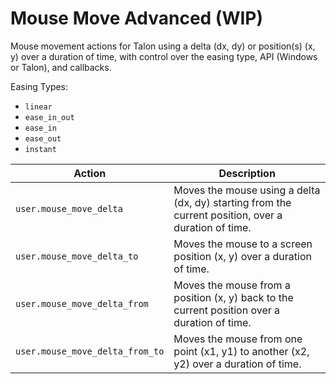 # Mouse Move Advanced (WIP)

Mouse movement actions for Talon using a delta (dx, dy) or position(s) (x, y) over a duration of time, with control over the easing type, API (Windows or Talon), and callbacks.

Easing Types:
- `linear`
- `ease_in_out`
- `ease_in`
- `ease_out`
- `instant`

| **Action** | **Description** |
|------------|-----------------|
| `user.mouse_move_delta` | Moves the mouse using a delta (dx, dy) starting from the current position, over a duration of time. |
| `user.mouse_move_delta_to` | Moves the mouse to a screen position (x, y) over a duration of time. |
| `user.mouse_move_delta_from` | Moves the mouse from a position (x, y) back to the current position over a duration of time. |
| `user.mouse_move_delta_from_to` | Moves the mouse from one point (x1, y1) to another (x2, y2) over a duration of time. |